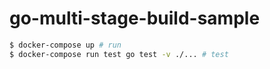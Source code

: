 # go-multi-stage-build-sample

```sh
$ docker-compose up # run
$ docker-compose run test go test -v ./... # test
```
